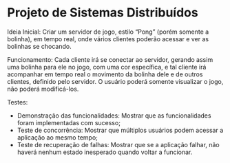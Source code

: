 # Projeto de Sistemas Distribuídos

Ideia Inicial: Criar um servidor de jogo, estilo “Pong” (porém somente a bolinha), em tempo real, onde vários clientes poderão acessar e ver as bolinhas se chocando.

Funcionamento: Cada cliente irá se conectar ao servidor, gerando assim uma bolinha para ele no jogo, com uma cor específica, e tal cliente irá acompanhar em tempo real o movimento da bolinha dele e de outros clientes, definido pelo servidor. O usuário poderá somente visualizar o jogo, não poderá modificá-los.
    
Testes:

- Demonstração das funcionalidades: Mostrar que as funcionalidades foram implementadas com sucesso;
- Teste de concorrência: Mostrar que múltiplos usuários podem acessar a aplicação ao mesmo tempo;
- Teste de recuperação de falhas: Mostrar que se a aplicação falhar, não haverá nenhum estado inesperado quando voltar a funcionar.

